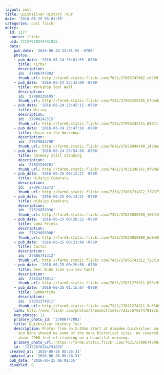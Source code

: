 ```yaml
---
layout: post
title: Quicksilver History Tour
date: '2016-06-25 06:01:55'
categories: post flickr
entry:
  id: 1177
  source: flickr
  uid: 72157670244791835
  data:
    pub_date: '2016-06-24 23:01:55 -0700'
    photos:
    - pub_date: '2016-06-24 23:01:55 -0700'
      title: Kirby!
      description: 
      id: '27806747002'
      thumb_url: http://farm8.static.flickr.com/7621/27806747002_cd209199da_s.jpg
    - pub_date: '2016-06-24 23:43:09 -0700'
      title: Workshop Tool Wall
      description: 
      id: '27908229195'
      thumb_url: http://farm8.static.flickr.com/7281/27908229195_5fdeda531a_s.jpg
    - pub_date: '2016-06-24 23:45:11 -0700'
      title: Wiring
      description: 
      id: '27908242515'
      thumb_url: http://farm8.static.flickr.com/7256/27908242515_8497116e8c_s.jpg
    - pub_date: '2016-06-24 23:47:28 -0700'
      title: Ussie in the Workshop
      description: 
      id: '27629844790'
      thumb_url: http://farm8.static.flickr.com/7616/27629844790_1428ea620a_s.jpg
    - pub_date: '2016-06-24 23:54:38 -0700'
      title: Chimney still standing
      description: 
      id: '27831246761'
      thumb_url: http://farm8.static.flickr.com/7421/27831246761_9f9dee7a8f_s.jpg
    - pub_date: '2016-06-25 00:13:27 -0700'
      title: Hidalgo Cemetary
      description: 
      id: '27806731872'
      thumb_url: http://farm8.static.flickr.com/7339/27806731872_7f737519a0_s.jpg
    - pub_date: '2016-06-25 00:14:21 -0700'
      title: Hidalgo Cemetary
      description: 
      id: '27629858930'
      thumb_url: http://farm8.static.flickr.com/7432/27629858930_190410fdd7_s.jpg
    - pub_date: '2016-06-25 00:20:22 -0700'
      title: Loma Prieta
      description: 
      id: '27629858080'
      thumb_url: http://farm8.static.flickr.com/7376/27629858080_6d8e59cce3_s.jpg
    - pub_date: '2016-06-25 00:21:48 -0700'
      title: Cactus
      description: 
      id: '27806741312'
      thumb_url: http://farm8.static.flickr.com/7435/27806741312_728c16084c_s.jpg
    - pub_date: '2016-06-25 00:29:56 -0700'
      title: Deer Buds (can you see two?)
      description: 
      id: '27831279911'
      thumb_url: http://farm8.static.flickr.com/7631/27831279911_075c9966a9_s.jpg
    - pub_date: '2016-06-25 01:15:07 -0700'
      title: Summertime
      description: 
      id: '27831274911'
      thumb_url: http://farm8.static.flickr.com/7322/27831274911_9c3589111c_s.jpg
    link: http://www.flickr.com/photos/thenobot/sets/72157670244791835/
    num_photos: 11
    primary_photo_id: '27806747002'
    title: Quicksilver History Tour
    description: Photos from an 5:30am start at Almaden Quicksilver park, where Jeff
      and Nina showed me some of the more historical sites. We covered 15 miles and
      about 2900 feet of climbing on a beautiful morning.
    primary_photo_url: https://farm8.static.flickr.com/7621/27806747002_cd209199da_m.jpg
    id: '72157670244791835'
  created_at: '2016-06-26 05:26:31'
  updated_at: '2016-06-26 05:26:31'
  pub_date: '2016-06-25 06:01:55'
  disabled: 0
---
```

